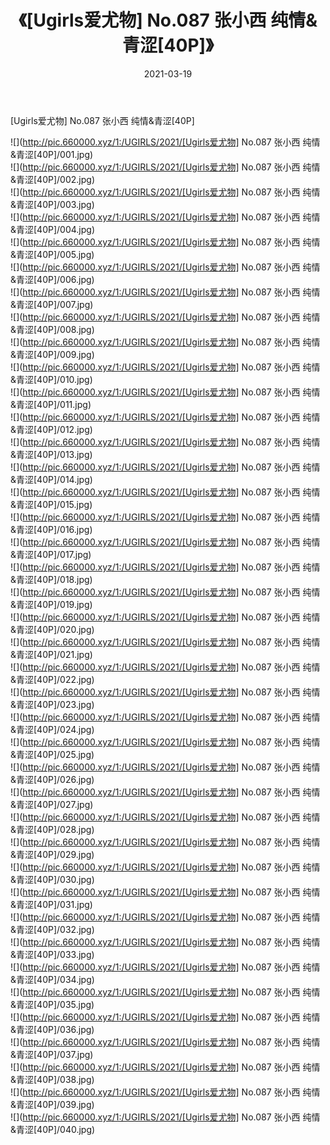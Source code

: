 ﻿---
layout: post
title:  《[Ugirls爱尤物] No.087 张小西 纯情&青涩[40P]》
date:   2021-03-19
img: http://pic.660000.xyz/1:/UGIRLS/2021/[Ugirls爱尤物] No.087 张小西 纯情&青涩[40P]/000.jpg
categories: [美女, 清纯, 唯美]
---

[Ugirls爱尤物] No.087 张小西 纯情&青涩[40P]

  ![](http://pic.660000.xyz/1:/UGIRLS/2021/[Ugirls爱尤物] No.087 张小西 纯情&青涩[40P]/001.jpg) <br> ![](http://pic.660000.xyz/1:/UGIRLS/2021/[Ugirls爱尤物] No.087 张小西 纯情&青涩[40P]/002.jpg) <br> ![](http://pic.660000.xyz/1:/UGIRLS/2021/[Ugirls爱尤物] No.087 张小西 纯情&青涩[40P]/003.jpg) <br> ![](http://pic.660000.xyz/1:/UGIRLS/2021/[Ugirls爱尤物] No.087 张小西 纯情&青涩[40P]/004.jpg) <br> ![](http://pic.660000.xyz/1:/UGIRLS/2021/[Ugirls爱尤物] No.087 张小西 纯情&青涩[40P]/005.jpg) <br> ![](http://pic.660000.xyz/1:/UGIRLS/2021/[Ugirls爱尤物] No.087 张小西 纯情&青涩[40P]/006.jpg) <br> ![](http://pic.660000.xyz/1:/UGIRLS/2021/[Ugirls爱尤物] No.087 张小西 纯情&青涩[40P]/007.jpg) <br> ![](http://pic.660000.xyz/1:/UGIRLS/2021/[Ugirls爱尤物] No.087 张小西 纯情&青涩[40P]/008.jpg) <br> ![](http://pic.660000.xyz/1:/UGIRLS/2021/[Ugirls爱尤物] No.087 张小西 纯情&青涩[40P]/009.jpg) <br> ![](http://pic.660000.xyz/1:/UGIRLS/2021/[Ugirls爱尤物] No.087 张小西 纯情&青涩[40P]/010.jpg) <br> ![](http://pic.660000.xyz/1:/UGIRLS/2021/[Ugirls爱尤物] No.087 张小西 纯情&青涩[40P]/011.jpg) <br> ![](http://pic.660000.xyz/1:/UGIRLS/2021/[Ugirls爱尤物] No.087 张小西 纯情&青涩[40P]/012.jpg) <br> ![](http://pic.660000.xyz/1:/UGIRLS/2021/[Ugirls爱尤物] No.087 张小西 纯情&青涩[40P]/013.jpg) <br> ![](http://pic.660000.xyz/1:/UGIRLS/2021/[Ugirls爱尤物] No.087 张小西 纯情&青涩[40P]/014.jpg) <br> ![](http://pic.660000.xyz/1:/UGIRLS/2021/[Ugirls爱尤物] No.087 张小西 纯情&青涩[40P]/015.jpg) <br> ![](http://pic.660000.xyz/1:/UGIRLS/2021/[Ugirls爱尤物] No.087 张小西 纯情&青涩[40P]/016.jpg) <br> ![](http://pic.660000.xyz/1:/UGIRLS/2021/[Ugirls爱尤物] No.087 张小西 纯情&青涩[40P]/017.jpg) <br> ![](http://pic.660000.xyz/1:/UGIRLS/2021/[Ugirls爱尤物] No.087 张小西 纯情&青涩[40P]/018.jpg) <br> ![](http://pic.660000.xyz/1:/UGIRLS/2021/[Ugirls爱尤物] No.087 张小西 纯情&青涩[40P]/019.jpg) <br> ![](http://pic.660000.xyz/1:/UGIRLS/2021/[Ugirls爱尤物] No.087 张小西 纯情&青涩[40P]/020.jpg) <br> ![](http://pic.660000.xyz/1:/UGIRLS/2021/[Ugirls爱尤物] No.087 张小西 纯情&青涩[40P]/021.jpg) <br> ![](http://pic.660000.xyz/1:/UGIRLS/2021/[Ugirls爱尤物] No.087 张小西 纯情&青涩[40P]/022.jpg) <br> ![](http://pic.660000.xyz/1:/UGIRLS/2021/[Ugirls爱尤物] No.087 张小西 纯情&青涩[40P]/023.jpg) <br> ![](http://pic.660000.xyz/1:/UGIRLS/2021/[Ugirls爱尤物] No.087 张小西 纯情&青涩[40P]/024.jpg) <br> ![](http://pic.660000.xyz/1:/UGIRLS/2021/[Ugirls爱尤物] No.087 张小西 纯情&青涩[40P]/025.jpg) <br> ![](http://pic.660000.xyz/1:/UGIRLS/2021/[Ugirls爱尤物] No.087 张小西 纯情&青涩[40P]/026.jpg) <br> ![](http://pic.660000.xyz/1:/UGIRLS/2021/[Ugirls爱尤物] No.087 张小西 纯情&青涩[40P]/027.jpg) <br> ![](http://pic.660000.xyz/1:/UGIRLS/2021/[Ugirls爱尤物] No.087 张小西 纯情&青涩[40P]/028.jpg) <br> ![](http://pic.660000.xyz/1:/UGIRLS/2021/[Ugirls爱尤物] No.087 张小西 纯情&青涩[40P]/029.jpg) <br> ![](http://pic.660000.xyz/1:/UGIRLS/2021/[Ugirls爱尤物] No.087 张小西 纯情&青涩[40P]/030.jpg) <br> ![](http://pic.660000.xyz/1:/UGIRLS/2021/[Ugirls爱尤物] No.087 张小西 纯情&青涩[40P]/031.jpg) <br> ![](http://pic.660000.xyz/1:/UGIRLS/2021/[Ugirls爱尤物] No.087 张小西 纯情&青涩[40P]/032.jpg) <br> ![](http://pic.660000.xyz/1:/UGIRLS/2021/[Ugirls爱尤物] No.087 张小西 纯情&青涩[40P]/033.jpg) <br> ![](http://pic.660000.xyz/1:/UGIRLS/2021/[Ugirls爱尤物] No.087 张小西 纯情&青涩[40P]/034.jpg) <br> ![](http://pic.660000.xyz/1:/UGIRLS/2021/[Ugirls爱尤物] No.087 张小西 纯情&青涩[40P]/035.jpg) <br> ![](http://pic.660000.xyz/1:/UGIRLS/2021/[Ugirls爱尤物] No.087 张小西 纯情&青涩[40P]/036.jpg) <br> ![](http://pic.660000.xyz/1:/UGIRLS/2021/[Ugirls爱尤物] No.087 张小西 纯情&青涩[40P]/037.jpg) <br> ![](http://pic.660000.xyz/1:/UGIRLS/2021/[Ugirls爱尤物] No.087 张小西 纯情&青涩[40P]/038.jpg) <br> ![](http://pic.660000.xyz/1:/UGIRLS/2021/[Ugirls爱尤物] No.087 张小西 纯情&青涩[40P]/039.jpg) <br> ![](http://pic.660000.xyz/1:/UGIRLS/2021/[Ugirls爱尤物] No.087 张小西 纯情&青涩[40P]/040.jpg) <br>